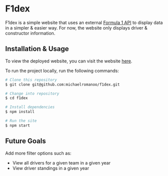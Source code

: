 # F1dex

F1dex is a simple website that uses an external [Formula 1 API](http://ergast.com/mrd/) to display data in a simpler & easier way.
For now, the website only displays driver & constructor information.

## Installation & Usage

To view the deployed website, you can visit the website [here](https://f1dex.vercel.app/).

To run the project locally, run the following commands:

```bash
# Clone this repository
$ git clone git@github.com:michaelromanoo/f1dex.git

# Change into repository
$ cd f1dex

# Install dependencies
$ npm install

# Run the site
$ npm start
```

## Future Goals

Add more filter options such as:

- View all drivers for a given team in a given year
- View driver standings in a given year
